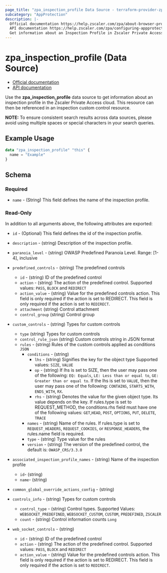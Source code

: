 ```yaml
---
page_title: "zpa_inspection_profile Data Source - terraform-provider-zpa"
subcategory: "AppProtection"
description: |-
  Official documentation https://help.zscaler.com/zpa/about-browser-protection-profiles
  API documentation https://help.zscaler.com/zpa/configuring-appprotection-profiles-using-api
  Get information about an Inspection Profile in Zscaler Private Access cloud.
---
```


# zpa_inspection_profile (Data Source)

* [Official documentation](https://help.zscaler.com/zpa/about-browser-protection-profiles)
* [API documentation](https://help.zscaler.com/zpa/configuring-appprotection-profiles-using-api)

Use the **zpa_inspection_profile** data source to get information about an inspection profile in the Zscaler Private Access cloud. This resource can then be referenced in an inspection custom control resource.

**NOTE:** To ensure consistent search results across data sources, please avoid using multiple spaces or special characters in your search queries.

## Example Usage

```terraform
data "zpa_inspection_profile" "this" {
  name = "Example"
}
```

## Schema

### Required

* `name` - (String) This field defines the name of the inspection profile.

### Read-Only

In addition to all arguments above, the following attributes are exported:

* `id` - (Optional) This field defines the id of the inspection profile.
* `description` - (string) Description of the inspection profile.
* `paranoia_level` - (string) OWASP Predefined Paranoia Level. Range: [1-4], inclusive
* `predefined_controls` - (string) The predefined controls
  * `id` - (string) ID of the predefined control
  * `action` - (string) The action of the predefined control. Supported values: `PASS`, `BLOCK` and `REDIRECT`
  * `action_value` - (string) Value for the predefined controls action. This field is only required if the action is set to REDIRECT. This field is only required if the action is set to `REDIRECT`.
  * `attachment` (string) Control attachment
  * `control_group` (string) Control group

* `custom_controls` - (string) Types for custom controls
  * `type` (string) Types for custom controls
  * `control_rule_json` (string) Custom controls string in JSON format
  * `rules` - (string) Rules of the custom controls applied as conditions `JSON`
    * `conditions` - (string)
      * `lhs` - (string) Signifies the key for the object type Supported values: `SIZE`, `VALUE`
      * `op` - (string) If lhs is set to SIZE, then the user may pass one of the following: `EQ: Equals`, `LE: Less than or equal to`, `GE: Greater than or equal to`. If the lhs is set to `VALUE`, then the user may pass one of the following: `CONTAINS`, `STARTS_WITH`, `ENDS_WITH`, `RX`.
      * `rhs` - (string) Denotes the value for the given object type. Its value depends on the key. If rules.type is set to REQUEST_METHOD, the conditions.rhs field must have one of the following values: `GET`,`HEAD`, `POST`, `OPTIONS`, `PUT`, `DELETE`, `TRACE`
    * `names` - (string) Name of the rules. If rules.type is set to `REQUEST_HEADERS`, `REQUEST_COOKIES`, or `RESPONSE_HEADERS`, the rules.name field is required.
    * `type` - (string) Type value for the rules
    * `version` - (string) The version of the predefined control, the default is: `OWASP_CRS/3.3.0`

* `associated_inspection_profile_names` - (string) Name of the inspection profile
  * `id`- (string)
  * `name`- (string)

* `common_global_override_actions_config` - (string)
* `controls_info` - (string) Types for custom controls
  * `control_type` - (string) Control types. Supported Values: `WEBSOCKET_PREDEFINED`, `WEBSOCKET_CUSTOM`, `CUSTOM`, `PREDEFINED`, `ZSCALER`
  * `count` - (string) Control information counts `Long`
* `web_socket_controls` - (string)
  * `id` - (string) ID of the predefined control
  * `action` - (string) The action of the predefined control. Supported values: `PASS`, `BLOCK` and `REDIRECT`
  * `action_value` - (string) Value for the predefined controls action. This field is only required if the action is set to REDIRECT. This field is only required if the action is set to `REDIRECT`.
